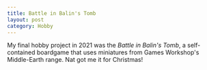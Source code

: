 ```yaml
---
title: Battle in Balin's Tomb
layout: post
category: Hobby
---
```


My final hobby project in 2021 was the *Battle in Balin's Tomb*, a self-contained boardgame that uses miniatures from Games Workshop's Middle-Earth range. Nat got me it for Christmas!